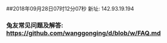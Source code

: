 ##2018年09月28日07时12分07秒 新址: 142.93.19.194
### 兔友常见问题及解答: https://github.com/wanggonging/d/blob/w/FAQ.md
